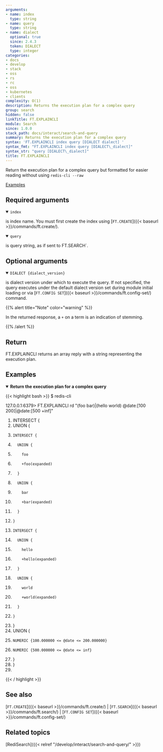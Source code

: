 ```yaml
---
arguments:
- name: index
  type: string
- name: query
  type: string
- name: dialect
  optional: true
  since: 2.4.3
  token: DIALECT
  type: integer
categories:
- docs
- develop
- stack
- oss
- rs
- rc
- oss
- kubernetes
- clients
complexity: O(1)
description: Returns the execution plan for a complex query
group: search
hidden: false
linkTitle: FT.EXPLAINCLI
module: Search
since: 1.0.0
stack_path: docs/interact/search-and-query
summary: Returns the execution plan for a complex query
syntax: 'FT.EXPLAINCLI index query [DIALECT dialect] '
syntax_fmt: "FT.EXPLAINCLI index query [DIALECT\_dialect]"
syntax_str: "query [DIALECT\_dialect]"
title: FT.EXPLAINCLI
---
```


Return the execution plan for a complex query but formatted for easier reading without using `redis-cli --raw`

[Examples](#examples)

## Required arguments

<details open>
<summary><code>index</code></summary>

is index name. You must first create the index using [`FT.CREATE`]({{< baseurl >}}/commands/ft.create/).
</details>

<details open>
<summary><code>query</code></summary>

is query string, as if sent to FT.SEARCH`.
</details>

## Optional arguments

<details open>
<summary><code>DIALECT {dialect_version}</code></summary>

is dialect version under which to execute the query. If not specified, the query executes under the default dialect version set during module initial loading or via [`FT.CONFIG SET`]({{< baseurl >}}/commands/ft.config-set/) command.

{{% alert title="Note" color="warning" %}}
 
In the returned response, a `+` on a term is an indication of stemming.

{{% /alert %}}

</details>

## Return

FT.EXPLAINCLI returns an array reply with a string representing the execution plan.

## Examples

<details open>
<summary><b>Return the execution plan for a complex query</b></summary>

{{< highlight bash >}}
$ redis-cli

127.0.0.1:6379> FT.EXPLAINCLI rd "(foo bar)|(hello world) @date:[100 200]|@date:[500 +inf]"
 1) INTERSECT {
 2)   UNION {
 3)     INTERSECT {
 4)       UNION {
 5)         foo
 6)         +foo(expanded)
 7)       }
 8)       UNION {
 9)         bar
10)         +bar(expanded)
11)       }
12)     }
13)     INTERSECT {
14)       UNION {
15)         hello
16)         +hello(expanded)
17)       }
18)       UNION {
19)         world
20)         +world(expanded)
21)       }
22)     }
23)   }
24)   UNION {
25)     NUMERIC {100.000000 <= @date <= 200.000000}
26)     NUMERIC {500.000000 <= @date <= inf}
27)   }
28) }
29)
{{< / highlight >}}
</details>

## See also

[`FT.CREATE`]({{< baseurl >}}/commands/ft.create/) | [`FT.SEARCH`]({{< baseurl >}}/commands/ft.search/) | [`FT.CONFIG SET`]({{< baseurl >}}/commands/ft.config-set/)

## Related topics

[RediSearch]({{< relref "/develop/interact/search-and-query/" >}})

